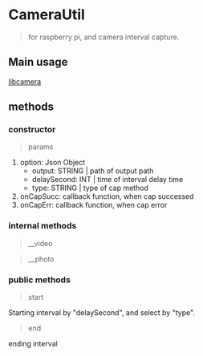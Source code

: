 # CameraUtil

> for raspberry pi, and camera interval capture.

## Main usage

[libcamera](https://www.npmjs.com/package/libcamera)

## methods

### constructor

> params

1. option: Json Object
	- output: STRING	| path of output path
	- delaySecond: INT	| time of interval delay time
	- type: STRING		| type of cap method
2. onCapSucc: callback function, when cap successed
3. onCapErr: callback function, when cap error

### internal methods

> __video

> __photo

### public methods

> start

Starting interval by "delaySecond", and select by "type".


> end

ending interval


